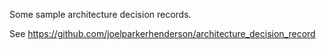 Some sample architecture decision records.

See https://github.com/joelparkerhenderson/architecture_decision_record

